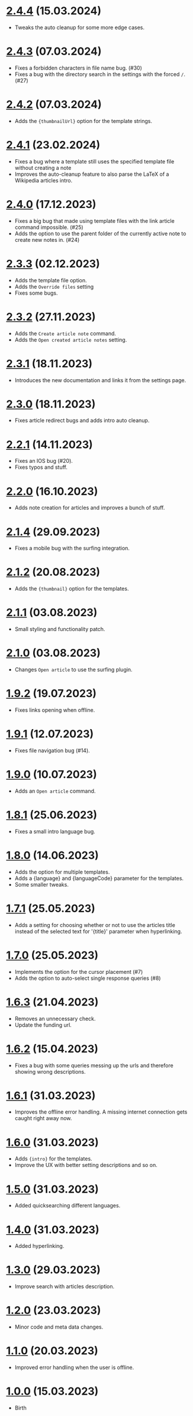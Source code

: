 # [2.4.4](https://github.com/StrangeGirlMurph/obsidian-wikipedia-search/releases/tag/2.4.4) (15.03.2024)
- Tweaks the auto cleanup for some more edge cases.

# [2.4.3](https://github.com/StrangeGirlMurph/obsidian-wikipedia-search/releases/tag/2.4.3) (07.03.2024)
- Fixes a forbidden characters in file name bug. (#30)
- Fixes a bug with the directory search in the settings with the forced `/`. (#27)

# [2.4.2](https://github.com/StrangeGirlMurph/obsidian-wikipedia-search/releases/tag/2.4.2) (07.03.2024)
- Adds the `{thumbnailUrl}` option for the template strings.

# [2.4.1](https://github.com/StrangeGirlMurph/obsidian-wikipedia-search/releases/tag/2.4.1) (23.02.2024)
- Fixes a bug where a template still uses the specified template file without creating a note
- Improves the auto-cleanup feature to also parse the LaTeX of a Wikipedia articles intro.

# [2.4.0](https://github.com/StrangeGirlMurph/obsidian-wikipedia-search/releases/tag/2.4.0) (17.12.2023)
- Fixes a big bug that made using template files with the link article command impossible. (#25)
- Adds the option to use the parent folder of the currently active note to create new notes in. (#24)

# [2.3.3](https://github.com/StrangeGirlMurph/obsidian-wikipedia-search/releases/tag/2.3.3) (02.12.2023)
- Adds the template file option.
- Adds the `Override files` setting
- Fixes some bugs.

# [2.3.2](https://github.com/StrangeGirlMurph/obsidian-wikipedia-search/releases/tag/2.3.2) (27.11.2023)
- Adds the `Create article note` command.
- Adds the `Open created article notes` setting.

# [2.3.1](https://github.com/StrangeGirlMurph/obsidian-wikipedia-search/releases/tag/2.3.1) (18.11.2023)
- Introduces the new documentation and links it from the settings page.

# [2.3.0](https://github.com/StrangeGirlMurph/obsidian-wikipedia-search/releases/tag/2.3.0) (18.11.2023)
- Fixes article redirect bugs and adds intro auto cleanup.

# [2.2.1](https://github.com/StrangeGirlMurph/obsidian-wikipedia-search/releases/tag/2.2.1) (14.11.2023)
- Fixes an IOS bug (#20).
- Fixes typos and stuff.

# [2.2.0](https://github.com/StrangeGirlMurph/obsidian-wikipedia-search/releases/tag/2.2.0) (16.10.2023)
- Adds note creation for articles and improves a bunch of stuff.

# [2.1.4](https://github.com/StrangeGirlMurph/obsidian-wikipedia-search/releases/tag/2.1.4) (29.09.2023)
- Fixes a mobile bug with the surfing integration.

# [2.1.2](https://github.com/StrangeGirlMurph/obsidian-wikipedia-search/releases/tag/2.1.2) (20.08.2023)
- Adds the `{thumbnail}` option for the templates.

# [2.1.1](https://github.com/StrangeGirlMurph/obsidian-wikipedia-search/releases/tag/2.1.1) (03.08.2023)
- Small styling and functionality patch.

# [2.1.0](https://github.com/StrangeGirlMurph/obsidian-wikipedia-search/releases/tag/2.1.0) (03.08.2023)
- Changes `Open article` to use the surfing plugin.

# [1.9.2](https://github.com/StrangeGirlMurph/obsidian-wikipedia-search/releases/tag/1.9.2) (19.07.2023)
- Fixes links opening when offline.

# [1.9.1](https://github.com/StrangeGirlMurph/obsidian-wikipedia-search/releases/tag/1.9.1) (12.07.2023)
- Fixes file navigation bug (#14).

# [1.9.0](https://github.com/StrangeGirlMurph/obsidian-wikipedia-search/releases/tag/1.9.0) (10.07.2023)
- Adds an `Open article` command.

# [1.8.1](https://github.com/StrangeGirlMurph/obsidian-wikipedia-search/releases/tag/1.8.1) (25.06.2023)
- Fixes a small intro language bug.

# [1.8.0](https://github.com/StrangeGirlMurph/obsidian-wikipedia-search/releases/tag/1.8.0) (14.06.2023)
- Adds the option for multiple templates.
- Adds a {language} and {languageCode} parameter for the templates.
- Some smaller tweaks.

# [1.7.1](https://github.com/StrangeGirlMurph/obsidian-wikipedia-search/releases/tag/1.7.1) (25.05.2023)
- Adds a setting for choosing whether or not to use the articles title instead of the selected text for '{title}' parameter when hyperlinking.

# [1.7.0](https://github.com/StrangeGirlMurph/obsidian-wikipedia-search/releases/tag/1.7.0) (25.05.2023)
- Implements the option for the cursor placement (#7)
- Adds the option to auto-select single response queries (#8)

# [1.6.3](https://github.com/StrangeGirlMurph/obsidian-wikipedia-search/releases/tag/1.6.3) (21.04.2023)
- Removes an unnecessary check.
- Update the funding url.

# [1.6.2](https://github.com/StrangeGirlMurph/obsidian-wikipedia-search/releases/tag/1.6.2) (15.04.2023)
- Fixes a bug with some queries messing up the urls and therefore showing wrong descriptions.

# [1.6.1](https://github.com/StrangeGirlMurph/obsidian-wikipedia-search/releases/tag/1.6.1) (31.03.2023)
- Improves the offline error handling. A missing internet connection gets caught right away now.

# [1.6.0](https://github.com/StrangeGirlMurph/obsidian-wikipedia-search/releases/tag/1.6.0) (31.03.2023)
- Adds `{intro}` for the templates.
- Improve the UX with better setting descriptions and so on.

# [1.5.0](https://github.com/StrangeGirlMurph/obsidian-wikipedia-search/releases/tag/1.5.0) (31.03.2023)
- Added quicksearching different languages.

# [1.4.0](https://github.com/StrangeGirlMurph/obsidian-wikipedia-search/releases/tag/1.4.0) (31.03.2023)
- Added hyperlinking.

# [1.3.0](https://github.com/StrangeGirlMurph/obsidian-wikipedia-search/releases/tag/1.3.0) (29.03.2023)
- Improve search with articles description.

# [1.2.0](https://github.com/StrangeGirlMurph/obsidian-wikipedia-search/releases/tag/1.2.0) (23.03.2023)
- Minor code and meta data changes.

# [1.1.0](https://github.com/StrangeGirlMurph/obsidian-wikipedia-search/releases/tag/1.1.0) (20.03.2023)
- Improved error handling when the user is offline.

# [1.0.0](https://github.com/StrangeGirlMurph/obsidian-wikipedia-search/releases/tag/1.0.0) (15.03.2023)
- Birth